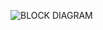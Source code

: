 ![BLOCK DIAGRAM](https://user-images.githubusercontent.com/101441389/164706100-f133e726-a25d-4373-803f-c978c567a073.png)
